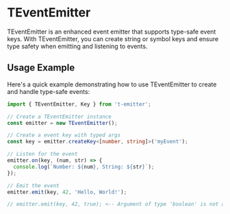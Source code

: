 # TEventEmitter

TEventEmitter is an enhanced event emitter that supports type-safe event keys. With TEventEmitter, you can create string or symbol keys and ensure type safety when emitting and listening to events.

## Usage Example

Here's a quick example demonstrating how to use TEventEmitter to create and handle type-safe events:

```typescript
import { TEventEmitter, Key } from 't-emitter';

// Create a TEventEmitter instance
const emitter = new TEventEmitter();

// Create a event key with typed args
const key = emitter.createKey<[number, string]>('myEvent');

// Listen for the event
emitter.on(key, (num, str) => {
  console.log(`Number: ${num}, String: ${str}`);
});

// Emit the event
emitter.emit(key, 42, 'Hello, World!');

// emitter.emit(key, 42, true); <-- Argument of type 'boolean' is not assignable to parameter of type 'string'.

